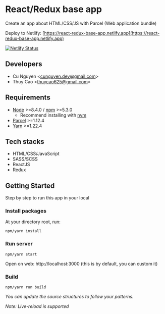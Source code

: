 # React/Redux base app

Create an app about HTML/CSS/JS with Parcel (Web application bundle)

Deploy to Netlify: [https://react-redux-base-app.netlify.app](https://react-redux-base-app.netlify.app)

[![Netlify Status](https://api.netlify.com/api/v1/badges/dd1c0e8f-a670-4c5d-8d1d-f93c287f3bbb/deploy-status)](https://parcel-react-redux-firebase-app.netlify.app/)

## Developers

- Cu Nguyen &lt;[cunguyen.dev@gmail.com](cnguyen.dev@gmail.com)&gt;
- Thuy Cao &lt;[thuycao625@gmail.com](thuycao625@gmail.com)&gt;

## Requirements

- [Node](https://nodejs.org/en/) &gt;=8.4.0 / [npm](https://www.npmjs.com/) &gt;=5.3.0
  - Recommend installing with [nvm](https://github.com/creationix/nvm)
- [Parcel](https://parceljs.org/) &gt;=1.12.4
- [Yarn](https://classic.yarnpkg.com) &gt;=1.22.4

## Tech stacks

- HTML/CSS/JavaScript
- SASS/SCSS
- ReactJS
- Redux

## Getting Started

Step by step to run this app in your local

### Install packages

At your directory root, run:

```
npm/yarn install
```

### Run server

```
npm/yarn start
```

Open on web: http://localhost:3000 (this is by default, you can custom it)

### Build

```
npm/yarn run build
```

_You can update the source structures to follow your patterns._

_Note: Live-reload is supported_
